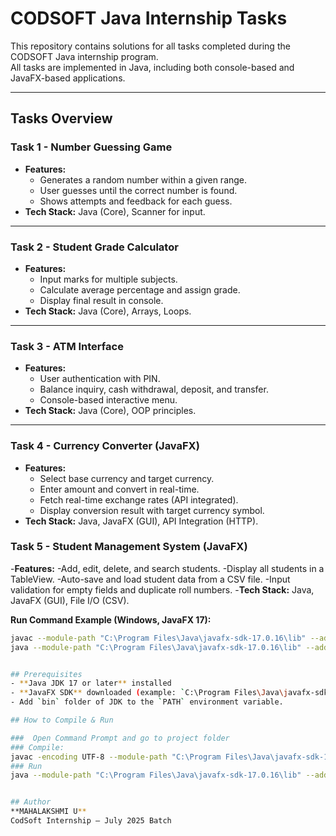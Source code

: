# CODSOFT Java Internship Tasks

This repository contains solutions for all tasks completed during the CODSOFT Java internship program.  
All tasks are implemented in Java, including both console-based and JavaFX-based applications.

---

## Tasks Overview

### **Task 1 - Number Guessing Game**
- **Features:**
  - Generates a random number within a given range.
  - User guesses until the correct number is found.
  - Shows attempts and feedback for each guess.
- **Tech Stack:** Java (Core), Scanner for input.

---

### **Task 2 - Student Grade Calculator**
- **Features:**
  - Input marks for multiple subjects.
  - Calculate average percentage and assign grade.
  - Display final result in console.
- **Tech Stack:** Java (Core), Arrays, Loops.

---

### **Task 3 - ATM Interface**
- **Features:**
  - User authentication with PIN.
  - Balance inquiry, cash withdrawal, deposit, and transfer.
  - Console-based interactive menu.
- **Tech Stack:** Java (Core), OOP principles.

---

### **Task 4 - Currency Converter (JavaFX)**
- **Features:**
  - Select base currency and target currency.
  - Enter amount and convert in real-time.
  - Fetch real-time exchange rates (API integrated).
  - Display conversion result with target currency symbol.
- **Tech Stack:** Java, JavaFX (GUI), API Integration (HTTP).

### **Task 5 - Student Management System (JavaFX)**
-**Features:**
  -Add, edit, delete, and search students.
  -Display all students in a TableView.
  -Auto-save and load student data from a CSV file.
  -Input validation for empty fields and duplicate roll numbers.
-**Tech Stack:** Java, JavaFX (GUI), File I/O (CSV).



**Run Command Example (Windows, JavaFX 17):**
```bash
javac --module-path "C:\Program Files\Java\javafx-sdk-17.0.16\lib" --add-modules javafx.controls,javafx.fxml -d out src\application\*.java
java --module-path "C:\Program Files\Java\javafx-sdk-17.0.16\lib" --add-modules javafx.controls,javafx.fxml -cp out application.Main


## Prerequisites
- **Java JDK 17 or later** installed
- **JavaFX SDK** downloaded (example: `C:\Program Files\Java\javafx-sdk-17.0.16`)
- Add `bin` folder of JDK to the `PATH` environment variable.

## How to Compile & Run

###  Open Command Prompt and go to project folder
### Compile:
javac -encoding UTF-8 --module-path "C:\Program Files\Java\javafx-sdk-17.0.16\lib" --add-modules javafx.controls,javafx.fxml SmartNumberTrainer.java
### Run
java --module-path "C:\Program Files\Java\javafx-sdk-17.0.16\lib" --add-modules javafx.controls,javafx.fxml SmartNumberTrainer


## Author
**MAHALAKSHMI U**  
CodSoft Internship – July 2025 Batch
